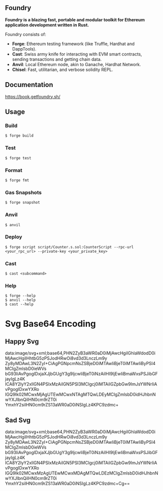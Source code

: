 ## Foundry

**Foundry is a blazing fast, portable and modular toolkit for Ethereum application development written in Rust.**

Foundry consists of:

- **Forge**: Ethereum testing framework (like Truffle, Hardhat and DappTools).
- **Cast**: Swiss army knife for interacting with EVM smart contracts, sending transactions and getting chain data.
- **Anvil**: Local Ethereum node, akin to Ganache, Hardhat Network.
- **Chisel**: Fast, utilitarian, and verbose solidity REPL.

## Documentation

https://book.getfoundry.sh/

## Usage

### Build

```shell
$ forge build
```

### Test

```shell
$ forge test
```

### Format

```shell
$ forge fmt
```

### Gas Snapshots

```shell
$ forge snapshot
```

### Anvil

```shell
$ anvil
```

### Deploy

```shell
$ forge script script/Counter.s.sol:CounterScript --rpc-url <your_rpc_url> --private-key <your_private_key>
```

### Cast

```shell
$ cast <subcommand>
```

### Help

```shell
$ forge --help
$ anvil --help
$ cast --help
```

# Svg Base64 Encoding

## Happy Svg

data:image/svg+xml;base64,PHN2ZyB3aWR0aD0iMjAwcHgiIGhlaWdodD0iMjAwcHgiIHhtbG5zPSJodHRwOi8vd3d3LnczLm9y
Zy8yMDAwL3N2ZyI+CiAgPGNpcmNsZSBjeD0iMTAwIiBjeT0iMTAwIiByPSI4MCIgZmlsbD0ieWVs
bG93IiAvPgogIDxjaXJjbGUgY3g9IjcwIiBjeT0iNzAiIHI9IjEwIiBmaWxsPSJibGFjayIgLz4K
ICA8Y2lyY2xlIGN4PSIxMzAiIGN5PSI3MCIgcj0iMTAiIGZpbGw9ImJsYWNrIiAvPgogIDxwYXRo
IGQ9Ik02MCwxMjAgUTEwMCwxNTAgMTQwLDEyMCIgZmlsbD0idHJhbnNwYXJlbnQiIHN0cm9rZT0i
YmxhY2siIHN0cm9rZS13aWR0aD0iNSIgLz4KPC9zdmc+

## Sad Svg

data:image/svg+xml;base64,PHN2ZyB3aWR0aD0iMjAwcHgiIGhlaWdodD0iMjAwcHgiIHhtbG5zPSJodHRwOi8vd3d3LnczLm9y
Zy8yMDAwL3N2ZyI+CiAgPGNpcmNsZSBjeD0iMTAwIiBjeT0iMTAwIiByPSI4MCIgZmlsbD0ieWVs
bG93IiAvPgogIDxjaXJjbGUgY3g9IjcwIiBjeT0iNzAiIHI9IjEwIiBmaWxsPSJibGFjayIgLz4K
ICA8Y2lyY2xlIGN4PSIxMzAiIGN5PSI3MCIgcj0iMTAiIGZpbGw9ImJsYWNrIiAvPgogIDxwYXRo
IGQ9Ik02MCwxMzAgUTEwMCwxMDAgMTQwLDEzMCIgZmlsbD0idHJhbnNwYXJlbnQiIHN0cm9rZT0i
YmxhY2siIHN0cm9rZS13aWR0aD0iNSIgLz4KPC9zdmc+Cg==
